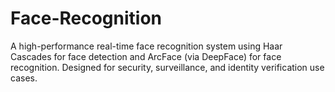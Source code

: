 # Face-Recognition
A high-performance real-time face recognition system using Haar Cascades for face detection and ArcFace (via DeepFace) for face recognition. Designed for security, surveillance, and identity verification use cases.
